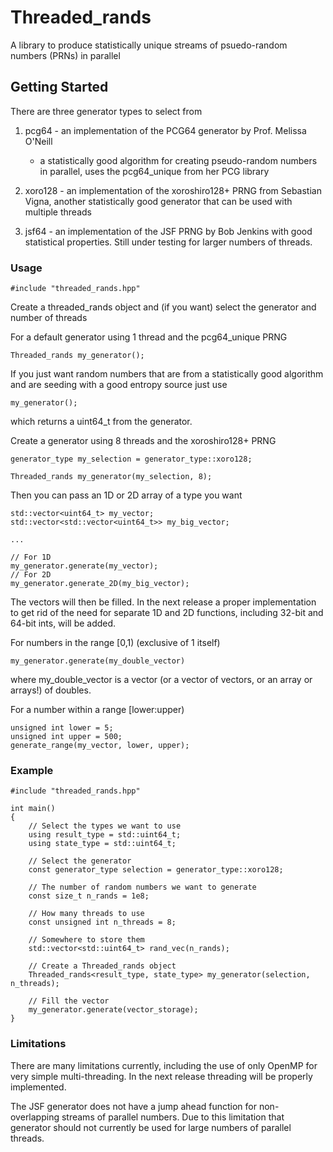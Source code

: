 # Threaded_rands

A library to produce statistically unique streams of psuedo-random
numbers (PRNs) in parallel

## Getting Started

There are three generator types to select from

1. pcg64 - an implementation of the PCG64 generator by Prof. Melissa O'Neill
 	 - a statistically good algorithm for creating pseudo-random numbers in parallel,
	   uses the pcg64_unique from her PCG library

2. xoro128 - an implementation of the xoroshiro128+ PRNG from Sebastian Vigna, another statistically good
	     generator that can be used with multiple threads

3. jsf64   - an implementation of the JSF PRNG by Bob Jenkins with good statistical properties. 
             Still under testing for larger numbers of threads.

### Usage
```
#include "threaded_rands.hpp"
```

Create a threaded_rands object and (if you want) select the generator and number of threads

For a default generator using 1 thread and the pcg64_unique PRNG

```
Threaded_rands my_generator();
```

If you just want random numbers that are from a statistically good algorithm and
are seeding with a good entropy source just use

```
my_generator();
```

which returns a uint64_t from the generator.

Create a generator using 8 threads and the xoroshiro128+ PRNG

```
generator_type my_selection = generator_type::xoro128;

Threaded_rands my_generator(my_selection, 8);
```

Then you can pass an 1D or 2D array of a type you want

```
std::vector<uint64_t> my_vector;
std::vector<std::vector<uint64_t>> my_big_vector;

...

// For 1D
my_generator.generate(my_vector);
// For 2D
my_generator.generate_2D(my_big_vector);
```

The vectors will then be filled. In the next release a proper implementation to get rid of the need for separate
1D and 2D functions, including 32-bit and 64-bit ints, will be added.

For numbers in the range [0,1) (exclusive of 1 itself)

```
my_generator.generate(my_double_vector)
```
where my_double_vector is a vector (or a vector of vectors, or an array or arrays!) of doubles.

For a number within a range [lower:upper)

```
unsigned int lower = 5;
unsigned int upper = 500;
generate_range(my_vector, lower, upper);
```

### Example

```
#include "threaded_rands.hpp"

int main()
{
	// Select the types we want to use
	using result_type = std::uint64_t;
	using state_type = std::uint64_t;

	// Select the generator
	const generator_type selection = generator_type::xoro128;

	// The number of random numbers we want to generate
	const size_t n_rands = 1e8;

	// How many threads to use
	const unsigned int n_threads = 8;

	// Somewhere to store them
	std::vector<std::uint64_t> rand_vec(n_rands);

	// Create a Threaded_rands object
	Threaded_rands<result_type, state_type> my_generator(selection, n_threads);

	// Fill the vector
	my_generator.generate(vector_storage);
}
```

### Limitations

There are many limitations currently, including the use of only OpenMP for
very simple multi-threading. In the next release threading will be properly implemented.

The JSF generator does not have a jump ahead function for non-overlapping streams of parallel
numbers. Due to this limitation that generator should not currently be used for large numbers of parallel
threads.


